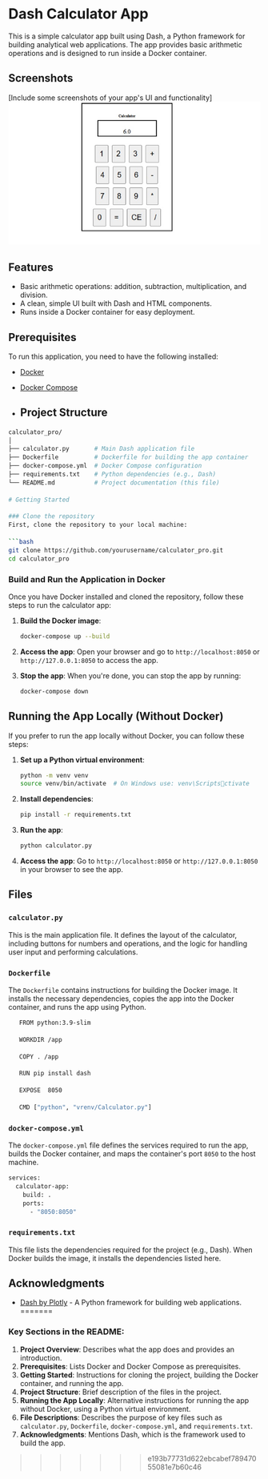 

# Dash Calculator App

This is a simple calculator app built using Dash, a Python framework for building analytical web applications. The app provides basic arithmetic operations and is designed to run inside a Docker container.

## Screenshots
[Include some screenshots of your app's UI and functionality]
![App Screenshot](assets/Calculator.jpg)

## Features
- Basic arithmetic operations: addition, subtraction, multiplication, and division.
- A clean, simple UI built with Dash and HTML components.
- Runs inside a Docker container for easy deployment.

## Prerequisites
To run this application, you need to have the following installed:
- [Docker](https://www.docker.com/get-started)
- [Docker Compose](https://docs.docker.com/compose/install/)

- ## Project Structure
```bash
calculator_pro/
│
├── calculator.py       # Main Dash application file
├── Dockerfile          # Dockerfile for building the app container
├── docker-compose.yml  # Docker Compose configuration
├── requirements.txt    # Python dependencies (e.g., Dash)
└── README.md           # Project documentation (this file)

# Getting Started

### Clone the repository
First, clone the repository to your local machine:

```bash
git clone https://github.com/yourusername/calculator_pro.git
cd calculator_pro
```

### Build and Run the Application in Docker
Once you have Docker installed and cloned the repository, follow these steps to run the calculator app:

1. **Build the Docker image**:
   ```bash
   docker-compose up --build
   ```

2. **Access the app**:
   Open your browser and go to `http://localhost:8050` or `http://127.0.0.1:8050` to access the app.

3. **Stop the app**:
   When you're done, you can stop the app by running:
   ```bash
   docker-compose down
   ```

## Running the App Locally (Without Docker)
If you prefer to run the app locally without Docker, you can follow these steps:

1. **Set up a Python virtual environment**:
   ```bash
   python -m venv venv
   source venv/bin/activate  # On Windows use: venv\Scriptsctivate
   ```

2. **Install dependencies**:
   ```bash
   pip install -r requirements.txt
   ```

3. **Run the app**:
   ```bash
   python calculator.py
   ```

4. **Access the app**:
   Go to `http://localhost:8050` or `http://127.0.0.1:8050` in your browser to see the app.

## Files

### `calculator.py`
This is the main application file. It defines the layout of the calculator, including buttons for numbers and operations, and the logic for handling user input and performing calculations.

### `Dockerfile`
The `Dockerfile` contains instructions for building the Docker image. It installs the necessary dependencies, copies the app into the Docker container, and runs the app using Python.
```bash
   FROM python:3.9-slim
   
   WORKDIR /app
   
   COPY . /app
   
   RUN pip install dash
   
   EXPOSE  8050
   
   CMD ["python", "vrenv/Calculator.py"]
   ```

### `docker-compose.yml`
The `docker-compose.yml` file defines the services required to run the app, builds the Docker container, and maps the container's port `8050` to the host machine.
```bash
services:
  calculator-app:
    build: .
    ports:
      - "8050:8050"
```
### `requirements.txt`
This file lists the dependencies required for the project (e.g., Dash). When Docker builds the image, it installs the dependencies listed here.

## Acknowledgments
- [Dash by Plotly](https://dash.plotly.com/) - A Python framework for building web applications.
=======




### Key Sections in the README:
1. **Project Overview**: Describes what the app does and provides an introduction.
2. **Prerequisites**: Lists Docker and Docker Compose as prerequisites.
3. **Getting Started**: Instructions for cloning the project, building the Docker container, and running the app.
4. **Project Structure**: Brief description of the files in the project.
5. **Running the App Locally**: Alternative instructions for running the app without Docker, using a Python virtual environment.
6. **File Descriptions**: Describes the purpose of key files such as `calculator.py`, `Dockerfile`, `docker-compose.yml`, and `requirements.txt`.
7. **Acknowledgments**: Mentions Dash, which is the framework used to build the app.



>>>>>>> e193b77731d622ebcabef78947055081e7b60c46
